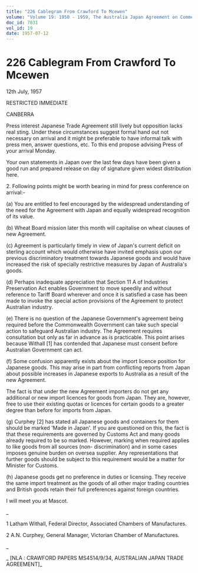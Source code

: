 ```yaml
---
title: "226 Cablegram From Crawford To Mcewen"
volume: "Volume 19: 1950 - 1959, The Australia Japan Agreement on Commerce"
doc_id: 7831
vol_id: 19
date: 1957-07-12
---
```


# 226 Cablegram From Crawford To Mcewen

12th July, 1957

RESTRICTED IMMEDIATE

CANBERRA

Press interest Japanese Trade Agreement still lively but opposition lacks real sting. Under these circumstances suggest formal hand out not necessary on arrival and it might be preferable to have informal talk with press men, answer questions, etc. To this end propose advising Press of your arrival Monday.

Your own statements in Japan over the last few days have been given a good run and prepared release on day of signature given widest distribution here.

2\. Following points might be worth bearing in mind for press conference on arrival:-

(a) You are entitled to feel encouraged by the widespread understanding of the need for the Agreement with Japan and equally widespread recognition of its value.

(b) Wheat Board mission later this month will capitalise on wheat clauses of new Agreement.

(c) Agreement is particularly timely in view of Japan's current deficit on sterling account which would otherwise have invited emphasis upon our previous discriminatory treatment towards Japanese goods and would have increased the risk of specially restrictive measures by Japan of Australia's goods.

(d) Perhaps inadequate appreciation that Section 11 A of Industries Preservation Act enables Government to move speedily and without reference to Tariff Board wherever and once it is satisfied a case has been made to invoke the special action provisions of the Agreement to protect Australian industry.

(e) There is no question of the Japanese Government's agreement being required before the Commonwealth Government can take such special action to safeguard Australian industry. The Agreement requires consultation but only as far in advance as is practicable. This point arises because Withall [1] has contended that Japanese must consent before Australian Government can act.

(f) Some confusion apparently exists about the import licence position for Japanese goods. This may arise in part from conflicting reports from Japan about possible increases in Japanese exports to Australia as a result of the new Agreement.

The fact is that under the new Agreement importers do not get any additional or new import licences for goods from Japan. They are, however, free to use their existing quotas or licences for certain goods to a greater degree than before for imports from Japan.

(g) Curphey [2] has stated all Japanese goods and containers for them should be marked 'Made in Japan'. If you are questioned on this, the fact is that these requirements are governed by Customs Act and many goods already required to be so marked. However, marking when required applies to like goods from all sources (non- discrimination) and in some cases imposes genuine burden on oversea supplier. Any representations that further goods should be subject to this requirement would be a matter for Minister for Customs.

(h) Japanese goods get no preference in duties or licensing. They receive the same import treatment as the goods of all other major trading countries and British goods retain their full preferences against foreign countries.

I will meet you at Mascot.

_

1 Latham Withall, Federal Director, Associated Chambers of Manufactures.

2 A.N. Curphey, General Manager, Victorian Chamber of Manufactures.

_

_ [NLA : CRAWFORD PAPERS MS4514/9/34, AUSTRALIAN JAPAN TRADE AGREEMENT]_
